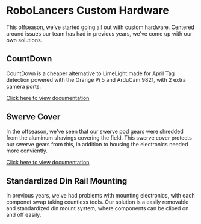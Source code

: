 # RoboLancers Custom Hardware

This offseason, we've started going all out with custom hardware. Centered around issues our team has had in previous years, we've come up with our own solutions.

## CountDown
CountDown is a cheaper alternative to LimeLight made for April Tag detection powered with the Orange Pi 5 and ArduCam 9821, with 2 extra camera ports.

[Click here to view documentation](https://github.com/danielw0988/RoboLancers-Hardware/tree/main/CountDown)

## Swerve Cover
In the offseason, we've seen that our swerve pod gears were shredded from the aluminum shavings covering the field. This swerve cover protects our swerve gears from this, in addition to housing the electronics needed more conviently. 

[Click here to view documentation](https://github.com/RoboLancers/RoboLancers-Hardware/tree/main/Swerve%20Covers)

## Standardized Din Rail Mounting
In previous years, we've had problems with mounting electronics, with each componet swap taking countless tools. Our solution is a easily removable and standardized din mount system, where components can be cliped on and off easily. 

